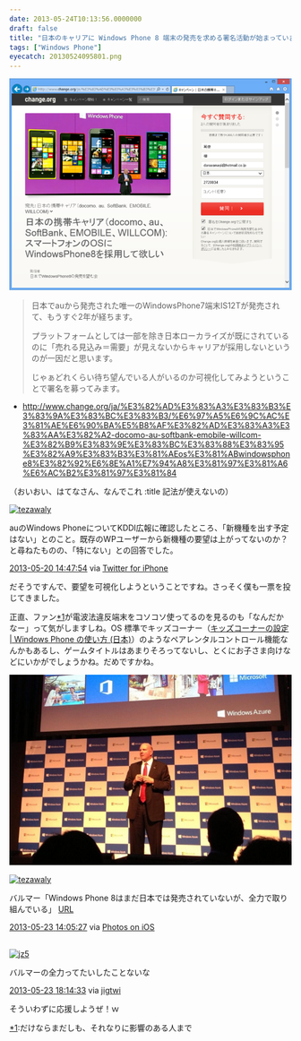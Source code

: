 ```yaml
---
date: 2013-05-24T10:13:56.0000000
draft: false
title: "日本のキャリアに Windows Phone 8 端末の発売を求める署名活動が始まっています。"
tags: ["Windows Phone"]
eyecatch: 20130524095801.png
---
```

<p><span itemscope itemtype="http://schema.org/Photograph"><img src="20130524095801.png" alt="f:id:daruyanagi:20130524095801p:plain" title="f:id:daruyanagi:20130524095801p:plain" class="hatena-fotolife" itemprop="image"></span></p>

<blockquote>
<p>日本でauから発売された唯一のWindowsPhone7端末IS12Tが発売されて、もうすぐ2年が経ちます。 </p><p>プラットフォームとしては一部を除き日本ローカライズが既にされているのに「売れる見込み＝需要」が見えないからキャリアが採用しないというのが一因だと思います。 </p><p>じゃぁどれくらい待ち望んでいる人がいるのか可視化してみようということで署名を募ってみます。 </p>

</blockquote>

<ul>
<li><a href="http://www.change.org/ja/%E3%82%AD%E3%83%A3%E3%83%B3%E3%83%9A%E3%83%BC%E3%83%B3/%E6%97%A5%E6%9C%AC%E3%81%AE%E6%90%BA%E5%B8%AF%E3%82%AD%E3%83%A3%E3%83%AA%E3%82%A2-docomo-au-softbank-emobile-willcom-%E3%82%B9%E3%83%9E%E3%83%BC%E3%83%88%E3%83%95%E3%82%A9%E3%83%B3%E3%81%AEos%E3%81%ABwindowsphone8%E3%82%92%E6%8E%A1%E7%94%A8%E3%81%97%E3%81%A6%E6%AC%B2%E3%81%97%E3%81%84">http://www.change.org/ja/%E3%82%AD%E3%83%A3%E3%83%B3%E3%83%9A%E3%83%BC%E3%83%B3/%E6%97%A5%E6%9C%AC%E3%81%AE%E6%90%BA%E5%B8%AF%E3%82%AD%E3%83%A3%E3%83%AA%E3%82%A2-docomo-au-softbank-emobile-willcom-%E3%82%B9%E3%83%9E%E3%83%BC%E3%83%88%E3%83%95%E3%82%A9%E3%83%B3%E3%81%AEos%E3%81%ABwindowsphone8%E3%82%92%E6%8E%A1%E7%94%A8%E3%81%97%E3%81%A6%E6%AC%B2%E3%81%97%E3%81%84</a></li>
</ul><p>（おいおい、はてなさん、なんでこれ :title 記法が使えないの）</p><p><div class="twitter-detail twitter-detail-left"><div class="twitter-detail-user"><a class="twitter-user-screen-name" href="http://twitter.com/tezawaly"><img src="http://a0.twimg.com/profile_images/3023510927/5aa13f10f58ea85787d83fab8bc234ac_normal.jpeg" alt="tezawaly" height="48" width="48"></a></div><div class="twitter-detail-tweet"><p class="twitter-detail-text">      auのWindows PhoneについてKDDI広報に確認したところ、「新機種を出す予定はない」とのこと。既存のWPユーザーから新機種の要望は上がってないのか？と尋ねたものの、「特にない」との回答でした。</p><p class="twitter-detail-info"><a href="http://twitter.com/tezawaly/status/336357596292329472" class="twitter-detail-info-permalink"><span class="twitter-detail-info-date">2013-05-20</span> <span class="twitter-detail-info-time">14:47:54</span></a> <span class="twitter-detail-info-source">via <a href="http://twitter.com/download/iphone" rel="nofollow">Twitter for iPhone</a></span></p></div></div></p><p>だそうですんで、要望を可視化しようということですね。さっそく僕も一票を投じてきました。</p><p>正直、ファン<a href="#f1" name="fn1" title="だけならまだしも、それなりに影響のある人まで">*1</a>が電波法違反端末をコソコソ使ってるのを見るのも「なんだかなー」って気がしますしね。OS 標準でキッズコーナー（<a href="http://www.windowsphone.com/ja-jp/how-to/wp8/basics/set-up-kids-corner">&#x30AD;&#x30C3;&#x30BA;&#x30B3;&#x30FC;&#x30CA;&#x30FC;&#x306E;&#x8A2D;&#x5B9A; | Windows Phone &#x306E;&#x4F7F;&#x3044;&#x65B9; (&#x65E5;&#x672C;)</a>）のようなペアレンタルコントロール機能なんかもあるし、ゲームタイトルはあまりそろってないし、とくにお子さま向けなどにいかがでしょうかね。だめですかね。</p><p><span itemscope itemtype="http://schema.org/Photograph"><img src="20130524101928.jpg" alt="f:id:daruyanagi:20130524101928j:plain" title="f:id:daruyanagi:20130524101928j:plain" class="hatena-fotolife" itemprop="image"></span></p><p><div class="twitter-detail twitter-detail-left"><div class="twitter-detail-user"><a class="twitter-user-screen-name" href="http://twitter.com/tezawaly"><img src="http://a0.twimg.com/profile_images/3023510927/5aa13f10f58ea85787d83fab8bc234ac_normal.jpeg" alt="tezawaly" height="48" width="48"></a></div><div class="twitter-detail-tweet"><p class="twitter-detail-text">      バルマー「Windows Phone 8はまだ日本では発売されていないが、全力で取り組んでいる」 <a class="twitter-tweet-url" href="http://t.co/JF1OoT9Deh" target="_top"><span>URL</span></a></p><p class="twitter-detail-info"><a href="http://twitter.com/tezawaly/status/337434075398815744" class="twitter-detail-info-permalink"><span class="twitter-detail-info-date">2013-05-23</span> <span class="twitter-detail-info-time">14:05:27</span></a> <span class="twitter-detail-info-source">via <a href="http://www.apple.com" rel="nofollow">Photos on iOS</a></span></p></div></div><br />
<div class="twitter-detail twitter-detail-left"><div class="twitter-detail-user"><a class="twitter-user-screen-name" href="http://twitter.com/jz5"><img src="http://a0.twimg.com/profile_images/64048378/20081110-235006-41046300_normal.gif" alt="jz5" height="48" width="48"></a></div><div class="twitter-detail-tweet"><p class="twitter-detail-text">      バルマーの全力ってたいしたことないな</p><p class="twitter-detail-info"><a href="http://twitter.com/jz5/status/337496765345456128" class="twitter-detail-info-permalink"><span class="twitter-detail-info-date">2013-05-23</span> <span class="twitter-detail-info-time">18:14:33</span></a> <span class="twitter-detail-info-source">via <a href="http://jigtwi.jp/?p=1" rel="nofollow">jigtwi</a></span></p></div></div></p><p>そういわずに応援しようぜ！ｗ</p>
<div class="footnote">
<p class="footnote"><a href="#fn1" name="f1" class="footnote-number">*1</a><span class="footnote-delimiter">:</span><span class="footnote-text">だけならまだしも、それなりに影響のある人まで</span></p>
</div>